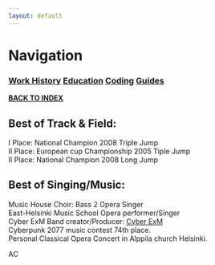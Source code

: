```yaml
---
layout: default
---
```


# Navigation<br>
### **[Work History](WorkHistory.md)   [Education](Education.md)   [Coding](Coding.md)   [Guides](Guides.md)**<br>

**[BACK TO INDEX](index.md)**





## Best of Track & Field:<br>

I Place: National Champion 2008 Triple Jump<br>
II Place: European cup Championship 2005 Tiple Jump<br>
II Place: National Champion 2008 Long Jump<br>

## Best of Singing/Music:<br>

Music House Choir: Bass 2 Opera Singer<br>
East-Helsinki Music School Opera performer/Singer<br>
Cyber ExM Band creator/Producer: [Cyber ExM](https://www.youtube.com/@cyberexm)<br>
Cyberpunk 2077 music contest 74th place.<br>
Personal Classical Opera Concert in Alppila church Helsinki.<br>




AC
